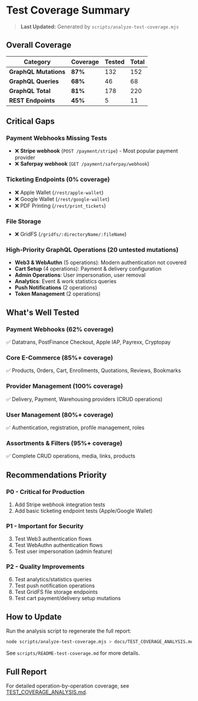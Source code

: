 # Test Coverage Summary

> **Last Updated:** Generated by `scripts/analyze-test-coverage.mjs`

## Overall Coverage

| Category | Coverage | Tested | Total |
|----------|----------|--------|-------|
| **GraphQL Mutations** | **87%** | 132 | 152 |
| **GraphQL Queries** | **68%** | 46 | 68 |
| **GraphQL Total** | **81%** | 178 | 220 |
| **REST Endpoints** | **45%** | 5 | 11 |

## Critical Gaps

### Payment Webhooks Missing Tests
- ❌ **Stripe webhook** (`POST /payment/stripe`) - Most popular payment provider
- ❌ **Saferpay webhook** (`GET /payment/saferpay/webhook`)

### Ticketing Endpoints (0% coverage)
- ❌ Apple Wallet (`/rest/apple-wallet`)
- ❌ Google Wallet (`/rest/google-wallet`)
- ❌ PDF Printing (`/rest/print_tickets`)

### File Storage
- ❌ GridFS (`/gridfs/:directoryName/:fileName`)

### High-Priority GraphQL Operations (20 untested mutations)
- **Web3 & WebAuthn** (5 operations): Modern authentication not covered
- **Cart Setup** (4 operations): Payment & delivery configuration
- **Admin Operations**: User impersonation, user removal
- **Analytics**: Event & work statistics queries
- **Push Notifications** (2 operations)
- **Token Management** (2 operations)

## What's Well Tested

### Payment Webhooks (62% coverage)
✅ Datatrans, PostFinance Checkout, Apple IAP, Payrexx, Cryptopay

### Core E-Commerce (85%+ coverage)
✅ Products, Orders, Cart, Enrollments, Quotations, Reviews, Bookmarks

### Provider Management (100% coverage)
✅ Delivery, Payment, Warehousing providers (CRUD operations)

### User Management (80%+ coverage)
✅ Authentication, registration, profile management, roles

### Assortments & Filters (95%+ coverage)
✅ Complete CRUD operations, media, links, products

## Recommendations Priority

### P0 - Critical for Production
1. Add Stripe webhook integration tests
2. Add basic ticketing endpoint tests (Apple/Google Wallet)

### P1 - Important for Security
3. Test Web3 authentication flows
4. Test WebAuthn authentication flows
5. Test user impersonation (admin feature)

### P2 - Quality Improvements
6. Test analytics/statistics queries
7. Test push notification operations
8. Test GridFS file storage endpoints
9. Test cart payment/delivery setup mutations

## How to Update

Run the analysis script to regenerate the full report:

```bash
node scripts/analyze-test-coverage.mjs > docs/TEST_COVERAGE_ANALYSIS.md
```

See `scripts/README-test-coverage.md` for more details.

## Full Report

For detailed operation-by-operation coverage, see [TEST_COVERAGE_ANALYSIS.md](./TEST_COVERAGE_ANALYSIS.md).
